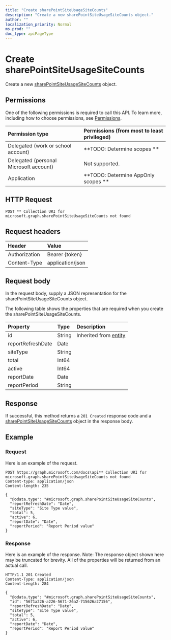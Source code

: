 ```yaml
---
title: "Create sharePointSiteUsageSiteCounts"
description: "Create a new sharePointSiteUsageSiteCounts object."
author: ""
localization_priority: Normal
ms.prod: ""
doc_type: apiPageType
---
```


# Create sharePointSiteUsageSiteCounts

Create a new [sharePointSiteUsageSiteCounts](../resources/sharepointsiteusagesitecounts.md) object.

## Permissions
One of the following permissions is required to call this API. To learn more, including how to choose permissions, see [Permissions](/concepts/permissions-reference.md).

|Permission type|Permissions (from most to least privileged)|
|:---|:---|
|Delegated (work or school account)|**TODO: Determine scopes **|
|Delegated (personal Microsoft account)|Not supported.|
|Application|**TODO: Determine AppOnly scopes **|

## HTTP Request
<!-- {
  "blockType": "ignored"
}
-->
``` http
POST ** Collection URI for microsoft.graph.sharePointSiteUsageSiteCounts not found
```

## Request headers
|Header|Value|
|:---|:---|
|Authorization|Bearer {token}|
|Content-Type|application/json|

## Request body
In the request body, supply a JSON representation for the sharePointSiteUsageSiteCounts object.

The following table shows the properties that are required when you create the sharePointSiteUsageSiteCounts.

|Property|Type|Description|
|:---|:---|:---|
|id|String| Inherited from [entity](../resources/entity.md)|
|reportRefreshDate|Date||
|siteType|String||
|total|Int64||
|active|Int64||
|reportDate|Date||
|reportPeriod|String||



## Response
If successful, this method returns a `201 Created` response code and a [sharePointSiteUsageSiteCounts](../resources/sharepointsiteusagesitecounts.md) object in the response body.

## Example

### Request
Here is an example of the request.
<!-- {
  "blockType": "request",
  "name": "create_sharepointsiteusagesitecounts_from_"
}
-->
``` http
POST https://graph.microsoft.com/docs\api** Collection URI for microsoft.graph.sharePointSiteUsageSiteCounts not found
Content-type: application/json
Content-length: 235

{
  "@odata.type": "#microsoft.graph.sharePointSiteUsageSiteCounts",
  "reportRefreshDate": "Date",
  "siteType": "Site Type value",
  "total": 5,
  "active": 6,
  "reportDate": "Date",
  "reportPeriod": "Report Period value"
}
```

### Response
Here is an example of the response. Note: The response object shown here may be truncated for brevity. All of the properties will be returned from an actual call.
<!-- {
  "blockType": "response",
  "truncated": true,
  "@odata.type": "microsoft.graph.sharepointsiteusagesitecounts"
}
-->
``` http
HTTP/1.1 201 Created
Content-Type: application/json
Content-Length: 284

{
  "@odata.type": "#microsoft.graph.sharePointSiteUsageSiteCounts",
  "id": "5671a226-a226-5671-26a2-715626a27156",
  "reportRefreshDate": "Date",
  "siteType": "Site Type value",
  "total": 5,
  "active": 6,
  "reportDate": "Date",
  "reportPeriod": "Report Period value"
}
```

